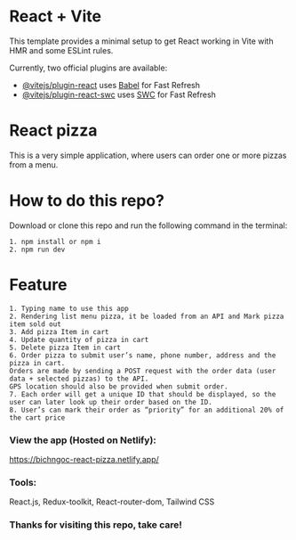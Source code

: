# React + Vite

This template provides a minimal setup to get React working in Vite with HMR and some ESLint rules.

Currently, two official plugins are available:

- [@vitejs/plugin-react](https://github.com/vitejs/vite-plugin-react/blob/main/packages/plugin-react/README.md) uses [Babel](https://babeljs.io/) for Fast Refresh
- [@vitejs/plugin-react-swc](https://github.com/vitejs/vite-plugin-react-swc) uses [SWC](https://swc.rs/) for Fast Refresh

# React pizza

This is a very simple application, where users can order one or more pizzas from a menu.

# How to do this repo?

Download or clone this repo and run the following command in the terminal:

```
1. npm install or npm i
2. npm run dev

```

# Feature

```
1. Typing name to use this app
2. Rendering list menu pizza, it be loaded from an API and Mark pizza item sold out
3. Add pizza Item in cart
4. Update quantity of pizza in cart
5. Delete pizza Item in cart
6. Order pizza to submit user’s name, phone number, address and the pizza in cart.
Orders are made by sending a POST request with the order data (user data + selected pizzas) to the API.
GPS location should also be provided when submit order.
7. Each order will get a unique ID that should be displayed, so the user can later look up their order based on the ID.
8. User’s can mark their order as “priority” for an additional 20% of the cart price

```

### View the app (Hosted on Netlify):

https://bichngoc-react-pizza.netlify.app/

### Tools:

React.js, Redux-toolkit, React-router-dom, Tailwind CSS

### Thanks for visiting this repo, take care!
